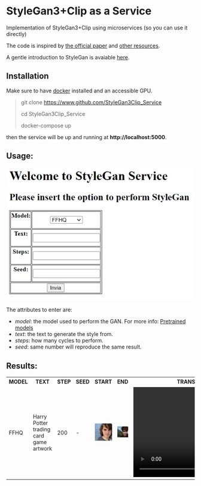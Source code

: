 # StyleGan3+Clip as a Service

Implementation of StyleGan3+Clip using microservices (so you can use it directly)

The code is inspired by [the official paper](https://arxiv.org/abs/2107.09700) and [other resources](https://colab.research.google.com/github/ouhenio/StyleGAN3-CLIP-notebook/blob/main/StyleGAN3).

A gentle introduction to StyleGan is avaiable [here](https://machinelearningmastery.com/introduction-to-style-generative-adversarial-network-stylegan/#:~:text=The%20StyleGAN%20is%20an%20extension,images%20during%20the%20training%20process.).
## Installation

Make sure to have [docker](https://docs.docker.com/get-docker/) installed and an accessible GPU.

> git clone https://www.github.com/StyleGan3Clip_Service
> 
> cd StyleGan3Clip_Service
> 
> docker-compose up

then the service will be up and running at **http://localhost:5000**.


## Usage:
<img src="documentation/frontend.PNG" alt="Frontend">

The attributes to enter are:
- *model*: the model used to perform the GAN. For more info:  [Pretrained models](https://ngc.nvidia.com/catalog/models/nvidia:research:stylegan3)
- *text*: the text to generate the style from.
- *steps*: how many cycles to perform.
- *seed*: same number will reproduce the same result.


## Results:


<table>
<tr>
    <th>MODEL</th>
    <th>TEXT</th>
    <th>STEP</th>
    <th>SEED</th>
    <th>START</th>
    <th>END</th>
    <th>TRANSITION</th>
</tr>
<tr>
    <td>FFHQ</td>
    <td>Harry Potter trading card game artwork</td>
    <td>200</td>
    <td>-</td>
    <td><img src="documentation/FFHQ_start.jpg" alt="start"></td>
    <td><img src="documentation/FFHQ_end.jpg" alt="end"></td>
    <td>
        <video width="320" height="240" controls>
            <source src="documentation/stylegan.mp4" type="video/mp4">
        </video>    
    </td>
</tr>
</table>





